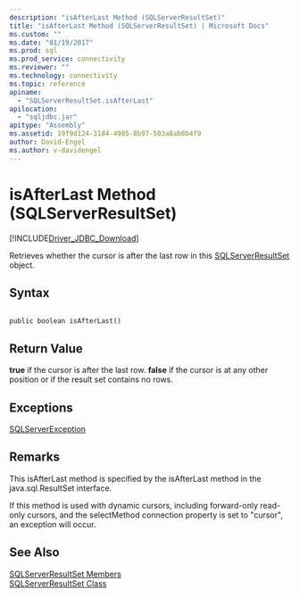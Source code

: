 ```yaml
---
description: "isAfterLast Method (SQLServerResultSet)"
title: "isAfterLast Method (SQLServerResultSet) | Microsoft Docs"
ms.custom: ""
ms.date: "01/19/2017"
ms.prod: sql
ms.prod_service: connectivity
ms.reviewer: ""
ms.technology: connectivity
ms.topic: reference
apiname: 
  - "SQLServerResultSet.isAfterLast"
apilocation: 
  - "sqljdbc.jar"
apitype: "Assembly"
ms.assetid: 19f9d124-3184-4985-8b97-503a8ab8b4f9
author: David-Engel
ms.author: v-davidengel
---
```

# isAfterLast Method (SQLServerResultSet)
[!INCLUDE[Driver_JDBC_Download](../../../includes/driver_jdbc_download.md)]

  Retrieves whether the cursor is after the last row in this [SQLServerResultSet](../../../connect/jdbc/reference/sqlserverresultset-class.md) object.  
  
## Syntax  
  
```  
  
public boolean isAfterLast()  
```  
  
## Return Value  
 **true** if the cursor is after the last row. **false** if the cursor is at any other position or if the result set contains no rows.  
  
## Exceptions  
 [SQLServerException](../../../connect/jdbc/reference/sqlserverexception-class.md)  
  
## Remarks  
 This isAfterLast method is specified by the isAfterLast method in the java.sql.ResultSet interface.  
  
 If this method is used with dynamic cursors, including forward-only read-only cursors, and the selectMethod connection property is set to "cursor", an exception will occur.  
  
## See Also  
 [SQLServerResultSet Members](../../../connect/jdbc/reference/sqlserverresultset-members.md)   
 [SQLServerResultSet Class](../../../connect/jdbc/reference/sqlserverresultset-class.md)  
  
  
